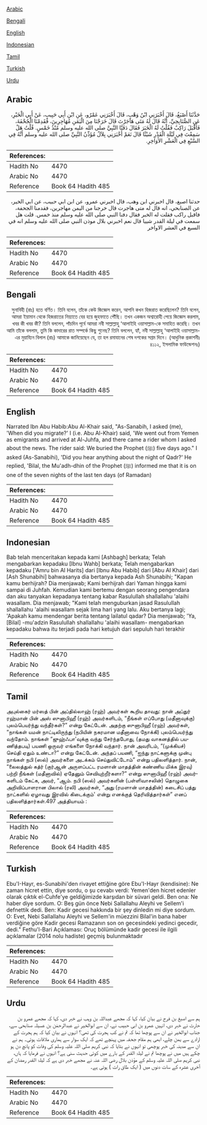[Arabic](#arabic)

[Bengali](#bengali)

[English](#english)

[Indonesian](#indonesian)

[Tamil](#tamil)

[Turkish](#turkish)

[Urdu](#urdu)

## Arabic


<div dir="rtl" lang="ar" style={{fontSize:'larger',backgroundColor:'#f8f9fa',padding:20}}>
حَدَّثَنَا أَصْبَغُ، قَالَ أَخْبَرَنِي ابْنُ وَهْبٍ، قَالَ أَخْبَرَنِي عَمْرٌو، عَنِ ابْنِ أَبِي حَبِيبٍ، عَنْ أَبِي الْخَيْرِ، عَنِ الصُّنَابِحِيِّ، أَنَّهُ قَالَ لَهُ مَتَى هَاجَرْتَ قَالَ خَرَجْنَا مِنَ الْيَمَنِ مُهَاجِرِينَ، فَقَدِمْنَا الْجُحْفَةَ، فَأَقْبَلَ رَاكِبٌ فَقُلْتُ لَهُ الْخَبَرَ فَقَالَ دَفَنَّا النَّبِيَّ صلى الله عليه وسلم مُنْذُ خَمْسٍ‏.‏ قُلْتُ هَلْ سَمِعْتَ فِي لَيْلَةِ الْقَدْرِ شَيْئًا قَالَ نَعَمْ أَخْبَرَنِي بِلاَلٌ مُؤَذِّنُ النَّبِيِّ صلى الله عليه وسلم أَنَّهُ فِي السَّبْعِ فِي الْعَشْرِ الأَوَاخِرِ‏.‏
</div>
<div style={{backgroundColor:'#f8f9fa',padding:20, marginBottom: 10}}><table> <thead> <tr> <th>References:</th> <th></th> </tr> </thead> <tbody><tr><td>Hadith No</td><td>4470</td></tr><tr><td>Arabic No</td><td>4470</td></tr><tr><td>Reference</td><td>Book 64 Hadith 485</td></tr></tbody></table></div>


<div dir="rtl" lang="ar" style={{fontSize:'larger',backgroundColor:'#f8f9fa',padding:20}}>
حدثنا اصبغ، قال اخبرني ابن وهب، قال اخبرني عمرو، عن ابن ابي حبيب، عن ابي الخير، عن الصنابحي، انه قال له متى هاجرت قال خرجنا من اليمن مهاجرين، فقدمنا الجحفة، فاقبل راكب فقلت له الخبر فقال دفنا النبي صلى الله عليه وسلم منذ خمس. قلت هل سمعت في ليلة القدر شييا قال نعم اخبرني بلال موذن النبي صلى الله عليه وسلم انه في السبع في العشر الاواخر
</div>
<div style={{backgroundColor:'#f8f9fa',padding:20, marginBottom: 10}}><table> <thead> <tr> <th>References:</th> <th></th> </tr> </thead> <tbody><tr><td>Hadith No</td><td>4470</td></tr><tr><td>Arabic No</td><td>4470</td></tr><tr><td>Reference</td><td>Book 64 Hadith 485</td></tr></tbody></table></div>

## Bengali


<div dir="rtl" lang="bn" style={{fontSize:'larger',backgroundColor:'#f8f9fa',padding:20}}>
সুনাবিহী (রাঃ) হতে বর্ণিত। তিনি বলেন, তাঁকে কেউ জিজ্ঞেস করেন, আপনি কখন হিজরাত করেছিলেন? তিনি বলেন, আমরা ইয়ামান থেকে হিজরাতের নিয়্যাতে বের হয়ে জুহফাতে পৌঁছি। তখন একজন অশ্বারোহী পেয়ে জিজ্ঞেস করলাম, খবর কী খবর কী? তিনি বললেন, পাঁচদিন পূর্বে আমরা নবী সাল্লাল্লাহু ‘আলাইহি ওয়াসাল্লাম-কে সমাহিত করেছি। তখন আমি তাঁকে বললাম, তুমি কি কাদারের রাত সম্পর্কে কিছু শুনেছ? তিনি বললেন, হ্যাঁ, নবী সাল্লাল্লাহু ‘আলাইহি ওয়াসাল্লাম-এর মুয়ায্যিন বিলাল (রাঃ) আমাকে জানিয়েছেন যে, তা হল রমাযানের শেষ দশকের সপ্তম দিনে। (আধুনিক প্রকাশনীঃ ৪১১২, ইসলামিক ফাউন্ডেশনঃ)
</div>
<div style={{backgroundColor:'#f8f9fa',padding:20, marginBottom: 10}}><table> <thead> <tr> <th>References:</th> <th></th> </tr> </thead> <tbody><tr><td>Hadith No</td><td>4470</td></tr><tr><td>Arabic No</td><td>4470</td></tr><tr><td>Reference</td><td>Book 64 Hadith 485</td></tr></tbody></table></div>

## English


<div dir="ltr" lang="en" style={{fontSize:'larger',backgroundColor:'#f8f9fa',padding:20}}>
Narrated Ibn Abu Habib:Abu Al-Khair said, "As-Sanabih, I asked (me), 'When did you migrate?' I (i.e. Abu Al-Khair) said, 'We went out from Yemen as emigrants and arrived at Al-Juhfa, and there came a rider whom I asked about the news. The rider said: We buried the Prophet (ﷺ) five days ago." I asked (As-Sanabihi), 'Did you hear anything about the night of Qadr?' He replied, 'Bilal, the Mu'adh-dhin of the Prophet (ﷺ) informed me that it is on one of the seven nights of the last ten days (of Ramadan)
</div>
<div style={{backgroundColor:'#f8f9fa',padding:20, marginBottom: 10}}><table> <thead> <tr> <th>References:</th> <th></th> </tr> </thead> <tbody><tr><td>Hadith No</td><td>4470</td></tr><tr><td>Arabic No</td><td>4470</td></tr><tr><td>Reference</td><td>Book 64 Hadith 485</td></tr></tbody></table></div>

## Indonesian


<div dir="ltr" lang="id" style={{fontSize:'larger',backgroundColor:'#f8f9fa',padding:20}}>
Bab telah menceritakan kepada kami [Ashbagh] berkata; Telah mengabarkan kepadaku [Ibnu Wahb] berkata; Telah mengabarkan kepadaku ['Amru bin Al Harits] dari [Ibnu Abu Habib] dari [Abu Al Khair] dari [Ash Shunabihi] bahwasanya dia bertanya kepada Ash Shunabihi; "Kapan kamu berhijrah? Dia menjawab; Kami berhijrah dari Yaman hingga kami sampai di Juhfah. Kemudian kami bertemu dengan seorang pengendara dan aku tanyakan kepadanya tentang kabar Rasulullah shallallahu 'alaihi wasallam. Dia menjawab; "Kami telah menguburkan jasad Rasulullah shallallahu 'alaihi wasallam sejak lima hari yang lalu. Aku bertanya lagi; 'Apakah kamu mendengar berita tentang lailatul qadar? Dia menjawab; 'Ya, [Bilal] -mu'adzin Rasulullah shallallahu 'alaihi wasallam- mengabarkan kepadaku bahwa itu terjadi pada hari ketujuh dari sepuluh hari terakhir
</div>
<div style={{backgroundColor:'#f8f9fa',padding:20, marginBottom: 10}}><table> <thead> <tr> <th>References:</th> <th></th> </tr> </thead> <tbody><tr><td>Hadith No</td><td>4470</td></tr><tr><td>Arabic No</td><td>4470</td></tr><tr><td>Reference</td><td>Book 64 Hadith 485</td></tr></tbody></table></div>

## Tamil


<div dir="ltr" lang="ta" style={{fontSize:'larger',backgroundColor:'#f8f9fa',padding:20}}>
அபுல்கைர் மர்ஸத் பின் அப்தில்லாஹ் (ரஹ்) அவர்கள் கூறிய தாவது: நான் அப்துர் ரஹ்மான் பின் அஸ் ஸுனாபிஹீ (ரஹ்) அவர்களிடம், “நீங்கள் எப்போது (மதீனாவுக்கு) புலம்பெயர்ந்து வந்தீர்கள்?” என்று கேட்டேன். அதற்கு ஸுனாபிஹீ (ரஹ்) அவர்கள், “நாங்கள் யமன் நாட்டிலிருந்து (நபியின் நகரமான மதீனாவை நோக்கி) புலம்பெயர்ந்து வந்தோம். நாங்கள் “ஜுஹ்ஃபா'வுக்கு வந்து சேர்ந்தபோது, (தமது வாகனத்தில் பயணித்தபடி) பயணி ஒருவர் எங்களை நோக்கி வந்தார். நான் அவரிடம், “(முக்கியச்) செய்தி ஏதும் உண்டா?” என்று கேட்டேன். அந்தப் பயணி, “ஐந்து நாட்களுக்கு முன்பு நாங்கள் நபி (ஸல்) அவர்களை அடக்கம் செய்துவிட்டோம்” என்று பதிலளித்தார். நான், “லைலத்துல் கத்ர் (குர்ஆன் அருளப்பட்ட ரமளான் மாதத்தின் கண்ணிய மிக்க இரவு) பற்றி நீங்கள் (மதீனாவில்) ஏதேனும் செவியுற்றீர்களா?” என்று ஸுனாபிஹீ (ரஹ்) அவர்களிடம் கேட்க, அவர், “ஆம். நபி (ஸல்) அவர்களின் (பள்ளிவாசலின்) தொழுகை அறிவிப்பாளரான பிலால் (ரலி) அவர்கள், “அது (ரமளான் மாதத்தின்) கடைசிப் பத்து நாட்களில் ஏழாவது இரவில் கிடைக்கும்' என்று எனக்குத் தெரிவித்தார்கள்” எனப் பதிலளித்தார்கள்.497 அத்தியாயம் :
</div>
<div style={{backgroundColor:'#f8f9fa',padding:20, marginBottom: 10}}><table> <thead> <tr> <th>References:</th> <th></th> </tr> </thead> <tbody><tr><td>Hadith No</td><td>4470</td></tr><tr><td>Arabic No</td><td>4470</td></tr><tr><td>Reference</td><td>Book 64 Hadith 485</td></tr></tbody></table></div>

## Turkish


<div dir="ltr" lang="tr" style={{fontSize:'larger',backgroundColor:'#f8f9fa',padding:20}}>
Ebu'I-Hayr, es-Sunabihi'den rivayet ettiğine göre Ebu'I-Hayr (kendisine): Ne zaman hicret ettin, diye sordu, o şu cevabı verdi: Yemen'den hicret edenler olarak çıktık el-Cuhfe'ye geldiğimizde karşıdan bir süvari geldi. Ben ona: Ne haber diye sordum. O: Beş gün önce Nebi Sallallahu Aleyhi ve Sellem'i defnettik dedi. Ben: Kadir gecesi hakkında bir şey dinledin mi diye sordum. O: Evet, Nebi Sallallahu Aleyhi ve Sellem'in müezzini Bilal'in bana haber verdiğine göre Kadir gecesi Ramazanın son on gecesindeki yedinci gecedir, dedi." Fethu'l-Bari Açıklaması: Oruç bölümünde kadir gecesi ile ilgili açıklamalar (2014 nolu hadiste) geçmiş bulunmaktadır
</div>
<div style={{backgroundColor:'#f8f9fa',padding:20, marginBottom: 10}}><table> <thead> <tr> <th>References:</th> <th></th> </tr> </thead> <tbody><tr><td>Hadith No</td><td>4470</td></tr><tr><td>Arabic No</td><td>4470</td></tr><tr><td>Reference</td><td>Book 64 Hadith 485</td></tr></tbody></table></div>

## Urdu


<div dir="rtl" lang="ur" style={{fontSize:'larger',backgroundColor:'#f8f9fa',padding:20}}>
ہم سے اصبغ بن فرج نے بیان کیا، کہا کہ مجھے عبداللہ بن وہب نے خبر دی، کہا کہ مجھے عمرو بن حارث نے خبر دی، انہیں عمرو بن ابی حبیب نے، ان سے ابوالخیر نے عبدالرحمٰن بن عسیلہ صنابحی سے، جناب ابوالخیر نے ان سے پوچھا تھا کہ تم نے کب ہجرت کی تھی؟ انہوں نے بیان کیا کہ ہم ہجرت کے ارادے سے یمن چلے، ابھی ہم مقام جحفہ میں پہنچے تھے کہ ایک سوار سے ہماری ملاقات ہوئی۔ ہم نے ان سے مدینہ کی خبر پوچھی تو انہوں نے بتایا کہ نبی کریم صلی اللہ علیہ وسلم کی وفات کو پانچ دن ہو چکے ہیں میں نے پوچھا تم نے لیلۃ القدر کے بارے میں کوئی حدیث سنی ہے؟ انہوں نے فرمایا کہ ہاں، نبی کریم صلی اللہ علیہ وسلم کے مؤذن بلال رضی اللہ عنہ نے مجھے خبر دی ہے کہ لیلۃ القدر رمضان کے آخری عشرہ کے سات دنوں میں ( ایک طاق رات ) ہوتی ہے۔
</div>
<div style={{backgroundColor:'#f8f9fa',padding:20, marginBottom: 10}}><table> <thead> <tr> <th>References:</th> <th></th> </tr> </thead> <tbody><tr><td>Hadith No</td><td>4470</td></tr><tr><td>Arabic No</td><td>4470</td></tr><tr><td>Reference</td><td>Book 64 Hadith 485</td></tr></tbody></table></div>